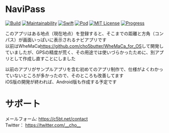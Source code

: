 # NaviPass
[![Build](https://img.shields.io/badge/build-failed-red.svg?longCache=true&style=flat)]()
[![Maintainability](https://api.codeclimate.com/v1/badges/bcbf75afb46eb1f71653/maintainability)](https://codeclimate.com/github/cho5butter/NaviPass_for_iOS/maintainability)
[![Swift](https://img.shields.io/badge/swift-4.1-ff69b4.svg?longCache=true&style=flat)]()
[![Pod](https://img.shields.io/badge/pod-v1.4.1-blue.svg?longCache=true&style=flat)]()
[![MIT License](http://img.shields.io/badge/license-MIT-blue.svg?style=flat)](LICENSE)
[![Progress](https://img.shields.io/badge/progress-development-orange.svg?longCache=true&style=flat)]()

このアプリはある地点（現在地点）を登録すると、そこまでの距離と方角（コンパス）が画面いっぱいに表示されるナビアプリです  
以前はWheMaCa<https://github.com/cho5butter/WheMaCa_for_OS>して開発していましたが、GPSの精度が荒く、その用途では使いづらかったために、別アプリとして作成し直すことにしました  

以前のアプリがサンプルアプリを含む初めてのアプリ制作で、仕様がよくわかっていないところが多かったので、そのところも改善してます  
iOS版の開発が終われば、Android版も作成する予定です  

# サポート
メールフォーム: <https://c5bt.net/contact>  
Twitter： <https://twitter.com/__cho__>
